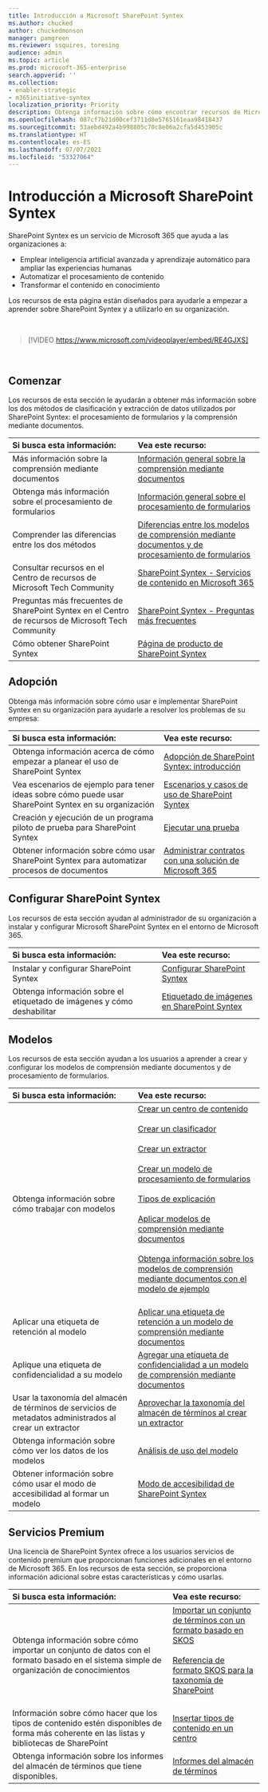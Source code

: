 ```yaml
---
title: Introducción a Microsoft SharePoint Syntex
ms.author: chucked
author: chuckedmonson
manager: pamgreen
ms.reviewer: ssquires, toresing
audience: admin
ms.topic: article
ms.prod: microsoft-365-enterprise
search.appverid: ''
ms.collection:
- enabler-strategic
- m365initiative-syntex
localization_priority: Priority
description: Obtenga información sobre cómo encontrar recursos de Microsoft SharePoint Syntex.
ms.openlocfilehash: 087cf7b21d00cef3711d8e5765161eaa98418437
ms.sourcegitcommit: 53aebd492a4b998805c70c8e06a2cfa5d453905c
ms.translationtype: HT
ms.contentlocale: es-ES
ms.lasthandoff: 07/07/2021
ms.locfileid: "53327064"
---
```

# <a name="introduction-to-microsoft-sharepoint-syntex"></a>Introducción a Microsoft SharePoint Syntex

SharePoint Syntex es un servicio de Microsoft 365 que ayuda a las organizaciones a:

- Emplear inteligencia artificial avanzada y aprendizaje automático para ampliar las experiencias humanas
- Automatizar el procesamiento de contenido
- Transformar el contenido en conocimiento

Los recursos de esta página están diseñados para ayudarle a empezar a aprender sobre SharePoint Syntex y a utilizarlo en su organización.

</br>

> [!VIDEO https://www.microsoft.com/videoplayer/embed/RE4GJXS] 

</br>

## <a name="get-started"></a>Comenzar

Los recursos de esta sección le ayudarán a obtener más información sobre los dos métodos de clasificación y extracción de datos utilizados por SharePoint Syntex: el procesamiento de formularios y la comprensión mediante documentos.

| Si busca esta información: | Vea este recurso: |
|:-----|:-----|
|Más información sobre la comprensión mediante documentos|[Información general sobre la comprensión mediante documentos](./document-understanding-overview.md)|
|Obtenga más información sobre el procesamiento de formularios|[Información general sobre el procesamiento de formularios](./form-processing-overview.md)|
|Comprender las diferencias entre los dos métodos|[Diferencias entre los modelos de comprensión mediante documentos y de procesamiento de formularios](./difference-between-document-understanding-and-form-processing-model.md)|
|Consultar recursos en el Centro de recursos de Microsoft Tech Community|[SharePoint Syntex - Servicios de contenido en Microsoft 365](https://techcommunity.microsoft.com/t5/sharepoint-syntex/bg-p/SharePointSyntex)|
|Preguntas más frecuentes de SharePoint Syntex en el Centro de recursos de Microsoft Tech Community |[SharePoint Syntex - Preguntas más frecuentes](https://resources.techcommunity.microsoft.com/sharepoint-syntex/faq/)|
|Cómo obtener SharePoint Syntex |[Página de producto de SharePoint Syntex](https://www.microsoft.com/microsoft-365/enterprise/sharepoint-syntex)|

## <a name="adoption"></a>Adopción

Obtenga más información sobre cómo usar e implementar SharePoint Syntex en su organización para ayudarle a resolver los problemas de su empresa: 

| Si busca esta información: | Vea este recurso: |
|:-----|:-----|
|Obtenga información acerca de cómo empezar a planear el uso de SharePoint Syntex |[Adopción de SharePoint Syntex: introducción](./adoption-getstarted.md)| 
|Vea escenarios de ejemplo para tener ideas sobre cómo puede usar SharePoint Syntex en su organización |[Escenarios y casos de uso de SharePoint Syntex](./adoption-scenarios.md) | 
|Creación y ejecución de un programa piloto de prueba para SharePoint Syntex |[Ejecutar una prueba ](./trial-syntex.md)|
|Obtener información sobre cómo usar SharePoint Syntex para automatizar procesos de documentos |[Administrar contratos con una solución de Microsoft 365](./solution-manage-contracts-in-microsoft-365.md)| 

## <a name="set-up-sharepoint-syntex"></a>Configurar SharePoint Syntex

Los recursos de esta sección ayudan al administrador de su organización a instalar y configurar Microsoft SharePoint Syntex en el entorno de Microsoft 365.

| Si busca esta información: | Vea este recurso: |
|:-----|:-----|
|Instalar y configurar SharePoint Syntex|[Configurar SharePoint Syntex](./set-up-content-understanding.md)|
|Obtenga información sobre el etiquetado de imágenes y cómo deshabilitar|[Etiquetado de imágenes en SharePoint Syntex](./image-tagging.md)|

## <a name="models"></a>Modelos

Los recursos de esta sección ayudan a los usuarios a aprender a crear y configurar los modelos de comprensión mediante documentos y de procesamiento de formularios.

| Si busca esta información: | Vea este recurso: |
|:-----|:-----|
|Obtenga información sobre cómo trabajar con modelos|[Crear un centro de contenido](./create-a-content-center.md)<br><br>[Crear un clasificador](./create-a-classifier.md)<br><br>[Crear un extractor](./create-an-extractor.md)<br><br>[Crear un modelo de procesamiento de formularios](./create-a-form-processing-model.md)<br><br>[Tipos de explicación](./explanation-types-overview.md)<br><br>[Aplicar modelos de comprensión mediante documentos](./apply-a-model.md)<br><br>[Obtenga información sobre los modelos de comprensión mediante documentos con el modelo de ejemplo](./learn-about-document-understanding-models-through-the-sample-model.md)<br><br>|
|Aplicar una etiqueta de retención al modelo|[Aplicar una etiqueta de retención a un modelo de comprensión mediante documentos](./apply-a-retention-label-to-a-model.md)|
|Aplique una etiqueta de confidencialidad a su modelo|[Agregar una etiqueta de confidencialidad a un modelo de comprensión mediante documentos](./apply-a-sensitivity-label-to-a-model.md)|
|Usar la taxonomía del almacén de términos de servicios de metadatos administrados al crear un extractor|[Aprovechar la taxonomía del almacén de términos al crear un extractor](./leverage-term-store-taxonomy.md)|
|Obtenga información sobre cómo ver los datos de los modelos|[Análisis de uso del modelo](./model-usage-analytics.md)|
|Obtener información sobre cómo usar el modo de accesibilidad al formar un modelo|[Modo de accesibilidad de SharePoint Syntex](./accessibility-mode.md)|

## <a name="premium-services"></a>Servicios Premium

Una licencia de SharePoint Syntex ofrece a los usuarios servicios de contenido premium que proporcionan funciones adicionales en el entorno de Microsoft 365. En los recursos de esta sección, se proporciona información adicional sobre estas características y cómo usarlas.

| Si busca esta información: | Vea este recurso: |
|:-----|:-----|
|Obtenga información sobre cómo importar un conjunto de datos con el formato basado en el sistema simple de organización de conocimientos|[Importar un conjunto de términos con un formato basado en SKOS](./import-term-set-skos.md)<br><br>[Referencia de formato SKOS para la taxonomía de SharePoint](./skos-format-reference.md)<br><br>|
|Información sobre cómo hacer que los tipos de contenido estén disponibles de forma más coherente en las listas y bibliotecas de SharePoint|[Insertar tipos de contenido en un centro](./push-content-type-to-hub.md)|
|Obtenga información sobre los informes del almacén de términos que tiene disponibles.|[Informes del almacén de términos](./term-store-analytics.md)|

